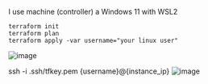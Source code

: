I use machine (controller)  a Windows 11  with WSL2

```
terraform init 
terraform plan
terraform apply -var username="your linux user"
```

![image](https://user-images.githubusercontent.com/42977616/214582704-ce0e74bd-d638-4902-ad8e-bb1e55573c8f.png)

ssh -i .ssh/tfkey.pem {username}@{instance_ip}
![image](https://user-images.githubusercontent.com/42977616/214582806-82841a12-090f-4999-923e-df6d08cbd902.png)

